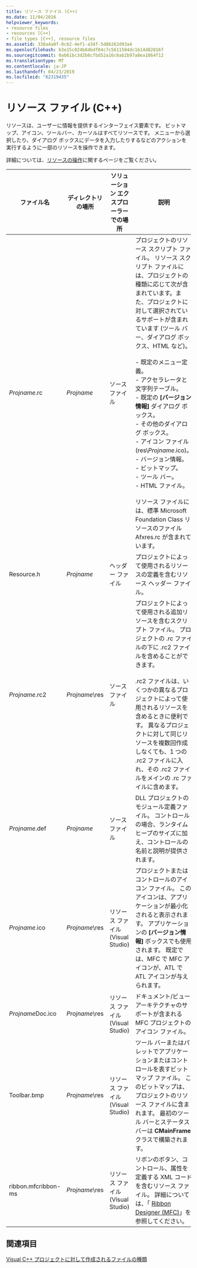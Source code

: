 ```yaml
---
title: リソース ファイル (C++)
ms.date: 11/04/2016
helpviewer_keywords:
- resource files
- resources [C++]
- file types [C++], resource files
ms.assetid: 338a4a0f-0c62-4ef1-a34f-5d86262d93a4
ms.openlocfilehash: b3e15c024b84bdf04c7c5611584dc1b14d82816f
ms.sourcegitcommit: 0ab61bc3d2b6cfbd52a16c6ab2b97a8ea1864f12
ms.translationtype: MT
ms.contentlocale: ja-JP
ms.lasthandoff: 04/23/2019
ms.locfileid: "62319435"
---
```

# <a name="resource-files-c"></a>リソース ファイル (C++)

リソースは、ユーザーに情報を提供するインターフェイス要素です。 ビットマップ、アイコン、ツールバー、カーソルはすべてリソースです。 メニューから選択したり、ダイアログ ボックスにデータを入力したりするなどのアクションを実行するように一部のリソースを操作できます。

詳細については、[リソースの操作](../../windows/working-with-resource-files.md)に関するページをご覧ください。

|ファイル名|ディレクトリの場所|ソリューション エクスプローラーでの場所|説明|
|---------------|------------------------|--------------------------------|-----------------|
|*Projname*.rc|*Projname*|ソース ファイル|プロジェクトのリソース スクリプト ファイル。 リソース スクリプト ファイルには、プロジェクトの種類に応じて次が含まれています。また、プロジェクトに対して選択されているサポートが含まれています (ツール バー、ダイアログ ボックス、HTML など)。<br /><br />- 既定のメニュー定義。<br />- アクセラレータと文字列テーブル。<br />- 既定の **[バージョン情報]** ダイアログ ボックス。<br />- その他のダイアログ ボックス。<br />- アイコン ファイル (res\\*Projname*.ico)。<br />- バージョン情報。<br />- ビットマップ。<br />- ツール バー。<br />- HTML ファイル。<br /><br /> リソース ファイルには、標準 Microsoft Foundation Class リソースのファイル Afxres.rc が含まれています。|
|Resource.h|*Projname*|ヘッダー ファイル|プロジェクトによって使用されるリソースの定義を含むリソース ヘッダー ファイル。|
|*Projname*.rc2|*Projname*\res|ソース ファイル|プロジェクトによって使用される追加リソースを含むスクリプト ファイル。 プロジェクトの .rc ファイルの下に .rc2 ファイルを含めることができます。<br /><br /> .rc2 ファイルは、いくつかの異なるプロジェクトによって使用されるリソースを含めるときに便利です。 異なるプロジェクトに対して同じリソースを複数回作成しなくても、1 つの .rc2 ファイルに入れ、その .rc2 ファイルをメインの .rc ファイルに含めます。|
|*Projname*.def|*Projname*|ソース ファイル|DLL プロジェクトのモジュール定義ファイル。 コントロールの場合、ランタイム ヒープのサイズに加え、コントロールの名前と説明が提供されます。|
|*Projname*.ico|*Projname*\res|リソース ファイル (Visual Studio)|プロジェクトまたはコントロールのアイコン ファイル。 このアイコンは、アプリケーションが最小化されると表示されます。 アプリケーションの **[バージョン情報]** ボックスでも使用されます。 既定では、MFC で MFC アイコンが、ATL で ATL アイコンが与えられます。|
|*Projname*Doc.ico|*Projname*\res|リソース ファイル (Visual Studio)|ドキュメント/ビュー アーキテクチャのサポートが含まれる MFC プロジェクトのアイコン ファイル。|
|Toolbar.bmp|*Projname*\res|リソース ファイル (Visual Studio)|ツール バーまたはパレットでアプリケーションまたはコントロールを表すビットマップ ファイル。 このビットマップは、プロジェクトのリソース ファイルに含まれます。 最初のツール バーとステータス バーは **CMainFrame** クラスで構築されます。|
|ribbon.mfcribbon-ms|*Projname*\res|リソース ファイル (Visual Studio)|リボンのボタン、コントロール、属性を定義する XML コードを含むリソース ファイル。 詳細については、「 [Ribbon Designer (MFC)](../../mfc/ribbon-designer-mfc.md)」を参照してください。|

## <a name="see-also"></a>関連項目

[Visual C++ プロジェクトに対して作成されるファイルの種類](file-types-created-for-visual-cpp-projects.md)

